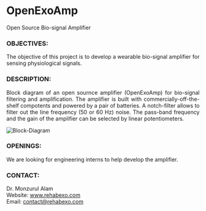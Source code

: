 # OpenExoAmp
Open Source Bio-signal Amplifier

### OBJECTIVES:
<P align="justify"> The objective of this project is to develop a wearable bio-signal amplifier for sensing physiological signals.

### DESCRIPTION:
<P align="justify"> Block diagram of an open sournce amplifier (OpenExoAmp) for bio-signal filtering and amplification. The amplifier is built with commercially-off-the-shelf compotents and powered by a pair of batteries. A notch-filter allows to filter out the line frequency (50 or 60 Hz) noise. The pass-band frequency and the gain of the amplifier can be selected by linear potentiometers.

![Block-Diagram](https://github.com/RehabExo/OpenExoAmp/blob/main/BlockDiagram.png)

### OPENINGS:
We are looking for engineering interns to help develop the amplifier. <br/>  
  
### CONTACT:
Dr. Monzurul Alam <br/>
Website: www.rehabexo.com <br/>
Email: contact@rehabexo.com <br/>
